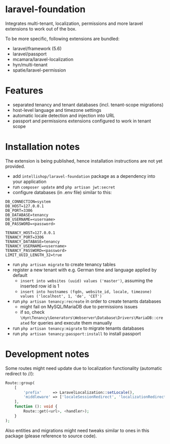 # laravel-foundation

Integrates multi-tenant, localization, permissions and more laravel extensions to work out of the box.

To be more specific, following extensions are bundled:

- laravel/framework (5.6)
- laravel/passport
- mcamara/laravel-localization
- hyn/multi-tenant
- spatie/laravel-permission

# Features

- separated tenancy and tenant databases (incl. tenant-scope migrations)
- host-level language and timezone settings
- automatic locale detection and injection into URL
- passport and permissions extensions configured to work in tenant scope

# Installation notes

The extension is being published, hence installation instructions are not yet provided.

- add `intellishop/laravel-foundation` package as a dependency into your application
- run `composer update` and `php artisan jwt:secret`
- configure databases (in .env file) similar to this:
```
DB_CONNECTION=system
DB_HOST=127.0.0.1
DB_PORT=3306
DB_DATABASE=tenancy
DB_USERNAME=<username>
DB_PASSWORD=<password>

TENANCY_HOST=127.0.0.1
TENANCY_PORT=3306
TENANCY_DATABASE=tenancy
TENANCY_USERNAME=<username>
TENANCY_PASSWORD=<password>
LIMIT_UUID_LENGTH_32=true
```
- run `php artisan migrate` to create tenancy tables
- register a new tenant with e.g. German time and language applied by default
  - `insert into websites (uuid) values ('master')`, assuming the inserted row id is 1
  - `insert into hostnames (fqdn, website_id, locale, timezone) values ('localhost', 1, 'de', 'CET')`
- run `php artisan tenancy:recreate` in order to create tenants databases
  - might fail on MySQL/MariaDB due to permissions issues
  - if so, check `\Hyn\Tenancy\Generators\Webserver\Database\Drivers\MariaDB::created` for queries and execute them manually
- run `php artisan tenancy:migrate` to migrate tenants databases
- run `php artisan tenancy:passport:install` to install passport

# Development notes

Some routes might need update due to localization functionality (automatic redirect to /<locale>/<url>):

```php
Route::group(
    [
        'prefix'     => LaravelLocalization::setLocale(),
        'middleware' => ['localeSessionRedirect', 'localizationRedirect'],
    ],
    function (): void {
        Route::get(<url>, <handler>);
    }
);
```

Also entities and migrations might need tweaks similar to ones in this package (please reference to source code).
